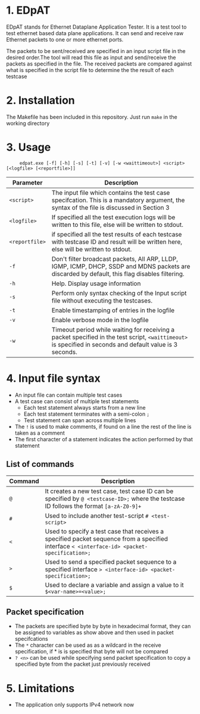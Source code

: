 # 1. EDpAT
EDpAT stands for Ethernet Dataplane Application Tester. It is a test tool to test ethernet based data plane applications. It can send and receive raw Ethernet packets to one or more ethernet ports. 

The packets to be sent/received are specified in an input script file in the desired order.The tool will read this file as input and send/receive the packets as specified in the file. The received packets are compared against what is specified in the script file to determine the the result of each testcase

# 2. Installation 
The Makefile has been included in this repository. Just run `make` in the working directory

# 3. Usage
 
         edpat.exe [-f] [-h] [-s] [-t] [-v] [-w <waittimeout>] <script> [<logfile> [<reportfile>]]

Parameter | Description
----------|------------
`<script>` | The input file which contains the test case specifcation. This is a mandatory argument, the syntax of the file is discussed in Section 3
`<logfile>` | If specified all the test execution logs will be written to this file, else will be written to stdout.
`<reportfile>` | if specified all the test results of each testcase with testcase ID and result will be written here, else will be written to stdout.
`-f`  | Don't filter broadcast packets, All ARP, LLDP, IGMP, ICMP, DHCP, SSDP and MDNS packets are discarded by default, this flag disables filtering.
`-h` | Help. Display usage information
`-s` | Perform only syntax checking of the Input script file without executing the testcases.
`-t` | Enable timestamping of entries in the logfile 
`-v` | Enable verbose mode in the logfile
`-w` | Timeout period while waiting for receiving a packet specified in the test script, `<waittimeout>` is specified in seconds and default value is 3 seconds.

# 4. Input file syntax
  * An input file can contain multiple test cases
  * A test case can consist of multiple test statements
    * Each test statement always starts from a new line
    * Each test statement terminates with a semi-colon `;`
    * Test statement can span across multiple lines
  * The `!` is used to make comments, if found on a line the rest of the line is taken as a comment
  * The first character of a statement indicates the action performed by that statement
  
  ## List of commands 
  
  Command | Description
  --------|------------
  `@`| It creates a new test case, test case ID can be specified by `@ <testcase-ID>;` where the testcase ID follows the format `[a-zA-Z0-9]+`
  `#` | Used to include another test-script `# <test-script>` 
  `<` | Used to specify a test case that receives a specified packet sequence from a specified interface `< <interface-id> <packet-specification>;`
  `>` | Used to send a specified packet sequence to a specified interface `> <interface-id> <packet-specification>;`
  `$` | Used to declare a variable and assign a value to it `$<var-name>=<value>;`
  ## Packet specification 
  * The packets are specified byte by byte in hexadecimal format, they can be assigned to variables as show above and then used in packet specifcations
  * The `*` character can be used as as a wildcard in the receive specification, if * is is specified that byte will not be compared
  * `? <n>` can be used while specifying send packet specification to copy a specified byte from the packet just previously received
  
# 5. Limitations
   * The application only supports IPv4 network now
   
   

